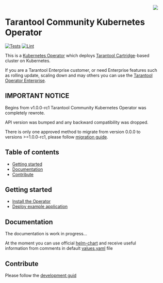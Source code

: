 <a href="http://tarantool.org">
   <img src="https://static.tarantool.io/pub/221123-0838-43389b9/tarantool/images/current-logo.svg" align="right">
</a>

# Tarantool Community Kubernetes Operator

[![Tests][gh-test-actions-badge]][gh-actions-url]
[![Lint][gh-lint-actions-badge]][gh-actions-url]

This is a [Kubernetes Operator](https://coreos.com/operators/) which deploys [Tarantool Cartridge](https://github.com/tarantool/cartridge)-based
cluster on Kubernetes.

If you are a Tarantool Enterprise customer, or need Enterprise features such as rolling update, scaling down and may others
you can use the [Tarantool Operator Enterprise](https://www.tarantool.io/ru/kubernetesoperator).

## IMPORTANT NOTICE

Begins from v1.0.0-rc1 Tarantool Community Kubernetes Operator was completely rewrote.

API version was bumped and any backward compatibility was dropped.

There is only one approved method to migrate from version 0.0.0 to versions >=1.0.0-rc1, 
please follow [migration guide](./docs/migrate-from-0.0.*-to-0.1.*.md).

## Table of contents

* [Getting started](#getting-started)
* [Documentation](#documentation)
* [Contribute](#contribute)

## Getting started

- [Install the Operator](./docs/installation.md)
- [Deploy example application](./docs/deploy-example-application.md)

## Documentation

The documentation is work in progress...

At the moment you can use official [helm-chart](https://github.com/tarantool/helm-charts/tree/master/charts/tarantool-operator) 
and receive useful information from comments in default [values.yaml](https://github.com/tarantool/helm-charts/blob/master/charts/tarantool-operator/values.yaml) file 

## Contribute

Please follow the [development guid](./docs/development-guide.md)

[gh-lint-actions-badge]: https://github.com/tarantool/tarantool-operator/actions/workflows/lint.yml/badge.svg
[gh-test-actions-badge]: https://github.com/tarantool/tarantool-operator/actions/workflows/test.yml/badge.svg
[gh-actions-url]: https://github.com/tarantool/tarantool-operator/actions
